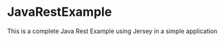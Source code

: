 JavaRestExample
===============

This is a complete Java Rest Example using Jersey in a simple application
